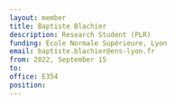 ```yaml
---
layout: member
title: Baptiste Blachier
description: Research Student (PLR)
funding: École Normale Supérieure, Lyon
email: baptiste.blachier@ens-lyon.fr
from: 2022, September 15
to:
office: E354
position:
---
```


